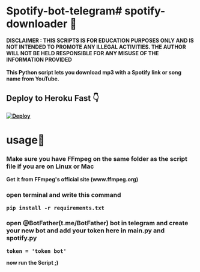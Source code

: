 # Spotify-bot-telegram# spotify-downloader 🎵

<b>DISCLAIMER : THIS SCRIPTS IS FOR EDUCATION PURPOSES ONLY AND IS NOT INTENDED TO PROMOTE ANY ILLEGAL ACTIVITIES. THE AUTHOR WILL NOT BE HELD RESPONSIBLE FOR ANY MISUSE OF THE INFORMATION PROVIDED<br><br>This Python script lets you download mp3 with a Spotify link or song name from YouTube.<br>
## Deploy to Heroku Fast 👇
[![Deploy](https://www.herokucdn.com/deploy/button.svg)](https://heroku.com/deploy?template=https://github.com/nimiology/spotify_downloader_telegram__bot/tree/Heroku)





       
<h1>usage👤</h1>
<h3>
Make sure you have FFmpeg on the same folder as the script file if you are on Linux or Mac
</h3>
<p>
Get it from FFmpeg's official site (www.ffmpeg.org)
</p> 
<h3>open terminal and write this command</h3>
<pre>pip install -r requirements.txt</pre>
<h3>open @BotFather(t.me/BotFather) bot in telegram and create your new bot and add your token here in main.py and spotify.py
</h3>
<pre>token = 'token bot'</pre>

<b>now run the Script ;)</b>

